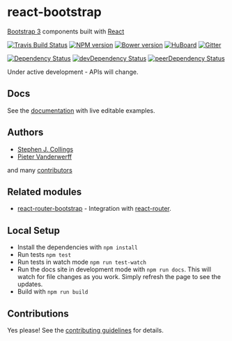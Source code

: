 # react-bootstrap

[Bootstrap 3][bootstrap] components built with [React][react]

[![Travis Build Status][build-badge]][build]
[![NPM version][npm-badge]][npm]
[![Bower version][bower-badge]][bower]
[![HuBoard][huboard-badge]][huboard]
[![Gitter][gitter-badge]][gitter]

[![Dependency Status][deps-badge]][deps]
[![devDependency Status][dev-deps-badge]][dev-deps]
[![peerDependency Status][peer-deps-badge]][peer-deps]

Under active development - APIs will change.

## Docs

See the [documentation][documentation] with live editable examples.

## Authors

- [Stephen J. Collings](https://github.com/stevoland)
- [Pieter Vanderwerff](https://github.com/pieterv)

and many [contributors](https://github.com/react-bootstrap/react-bootstrap/graphs/contributors)

## Related modules

- [react-router-bootstrap][react-router-bootstrap] - Integration with [react-router][react-router].

## Local Setup

- Install the dependencies with `npm install`
- Run tests `npm test`
- Run tests in watch mode `npm run test-watch`
- Run the docs site in development mode with `npm run docs`. This will watch
  for file changes as you work. Simply refresh the page to see the updates.
- Build with `npm run build`

## Contributions

Yes please! See the [contributing guidelines][contributing] for details.

[bootstrap]: http://getbootstrap.com
[react]: http://facebook.github.io/react/

[documentation]: http://react-bootstrap.github.io
[contributing]: https://github.com/react-bootstrap/react-bootstrap/blob/master/CONTRIBUTING.md

[build-badge]: https://travis-ci.org/react-bootstrap/react-bootstrap.svg
[build]: https://travis-ci.org/react-bootstrap/react-bootstrap

[npm-badge]: https://badge.fury.io/js/react-bootstrap.svg
[npm]: http://badge.fury.io/js/react-bootstrap

[bower-badge]: https://badge.fury.io/bo/react-bootstrap.svg
[bower]: http://badge.fury.io/bo/react-bootstrap 

[gitter-badge]: https://badges.gitter.im/Join%20Chat.svg
[gitter]: https://gitter.im/react-bootstrap/react-bootstrap?utm_source=badge&utm_medium=badge&utm_campaign=pr-badge&utm_content=badge

[deps-badge]: https://david-dm.org/react-bootstrap/react-bootstrap.svg
[deps]: https://david-dm.org/react-bootstrap/react-bootstrap

[dev-deps-badge]: https://david-dm.org/react-bootstrap/react-bootstrap/dev-status.svg
[dev-deps]: https://david-dm.org/react-bootstrap/react-bootstrap#info=devDependencies

[peer-deps-badge]: https://david-dm.org/react-bootstrap/react-bootstrap/peer-status.svg
[peer-deps]: https://david-dm.org/react-bootstrap/react-bootstrap#info=peerDependencies 

[react-router-bootstrap]: https://github.com/mtscout6/react-router-bootstrap
[react-router]: https://github.com/rackt/react-router

[huboard-badge]: https://img.shields.io/badge/Hu-Board-7965cc.svg
[huboard]: https://huboard.com/react-bootstrap/react-bootstrap

[appveyor-badge]: https://ci.appveyor.com/api/projects/status/ylitpyo6n5yq1s6i/branch/master?svg=true
[appveyor]: https://ci.appveyor.com/project/mtscout6/react-bootstrap/branch/master

